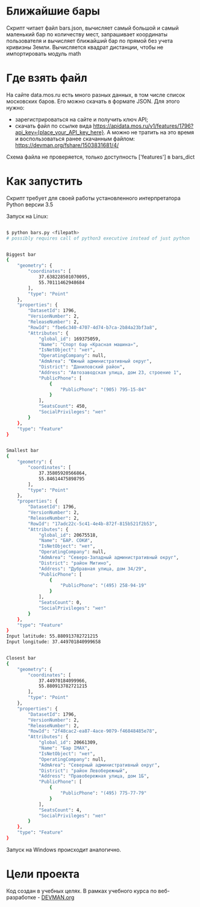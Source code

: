 # Ближайшие бары

Скрипт читает файл bars.json, вычисляет самый большой и самый маленький бар по количеству мест, запрашивает координаты пользователя и вычисляет ближайший бар по прямой без учета кривизны Земли. Вычисляется квадрат дистанции, чтобы не импортировать модуль math


# Где взять файл

На сайте data.mos.ru есть много разных данных, в том числе список московских баров. Его можно скачать в формате JSON. Для этого нужно:

- зарегистрироваться на сайте и получить ключ API;
- скачать файл по ссылке вида https://apidata.mos.ru/v1/features/1796?api_key={place_your_API_key_here}.
А можно не тратить на это время и воспользоваться ранее скачанным файлом: https://devman.org/fshare/1503831681/4/

Схема файла не проверяется, только доступность ['features'] в bars_dict

# Как запустить

Скрипт требует для своей работы установленного интерпретатора Python версии 3.5

Запуск на Linux:

```bash

$ python bars.py <filepath>
# possibly requires call of python3 executive instead of just python


Biggest bar
{
    "geometry": {
        "coordinates": [
            37.638228501070095,
            55.70111462948684
        ],
        "type": "Point"
    },
    "properties": {
        "DatasetId": 1796,
        "VersionNumber": 2,
        "ReleaseNumber": 2,
        "RowId": "fbe6c340-4707-4d74-b7ca-2b84a23bf3a8",
        "Attributes": {
            "global_id": 169375059,
            "Name": "Спорт бар «Красная машина»",
            "IsNetObject": "нет",
            "OperatingCompany": null,
            "AdmArea": "Южный административный округ",
            "District": "Даниловский район",
            "Address": "Автозаводская улица, дом 23, строение 1",
            "PublicPhone": [
                {
                    "PublicPhone": "(905) 795-15-84"
                }
            ],
            "SeatsCount": 450,
            "SocialPrivileges": "нет"
        }
    },
    "type": "Feature"
}


Smallest bar
{
    "geometry": {
        "coordinates": [
            37.35805920566864,
            55.84614475898795
        ],
        "type": "Point"
    },
    "properties": {
        "DatasetId": 1796,
        "VersionNumber": 2,
        "ReleaseNumber": 2,
        "RowId": "17adc22c-5c41-4e4b-872f-815b521f2b53",
        "Attributes": {
            "global_id": 20675518,
            "Name": "БАР. СОКИ",
            "IsNetObject": "нет",
            "OperatingCompany": null,
            "AdmArea": "Северо-Западный административный округ",
            "District": "район Митино",
            "Address": "Дубравная улица, дом 34/29",
            "PublicPhone": [
                {
                    "PublicPhone": "(495) 258-94-19"
                }
            ],
            "SeatsCount": 0,
            "SocialPrivileges": "нет"
        }
    },
    "type": "Feature"
}
Input latitude: 55.880913782721215
Input longitude: 37.449701840999658


Closest bar
{
    "geometry": {
        "coordinates": [
            37.44970184099966,
            55.880913782721215
        ],
        "type": "Point"
    },
    "properties": {
        "DatasetId": 1796,
        "VersionNumber": 2,
        "ReleaseNumber": 2,
        "RowId": "2f48cac2-ea87-4ace-9079-f46848485e78",
        "Attributes": {
            "global_id": 20661309,
            "Name": "Бар IMAX",
            "IsNetObject": "нет",
            "OperatingCompany": null,
            "AdmArea": "Северный административный округ",
            "District": "район Левобережный",
            "Address": "Правобережная улица, дом 1Б",
            "PublicPhone": [
                {
                    "PublicPhone": "(495) 775-77-79"
                }
            ],
            "SeatsCount": 4,
            "SocialPrivileges": "нет"
        }
    },
    "type": "Feature"
}

```

Запуск на Windows происходит аналогично.

# Цели проекта

Код создан в учебных целях. В рамках учебного курса по веб-разработке - [DEVMAN.org](https://devman.org)

